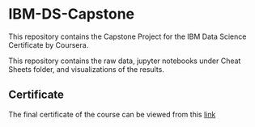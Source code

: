 # IBM-DS-Capstone
This repository contains the Capstone Project for the IBM Data Science Certificate by Coursera.

This repository contains the raw data, jupyter notebooks under Cheat Sheets folder, and visualizations of the results.

## Certificate
The final certificate of the course can be viewed from this [link](https://www.coursera.org/account/accomplishments/specialization/certificate/38RCL6HFXT4M)
